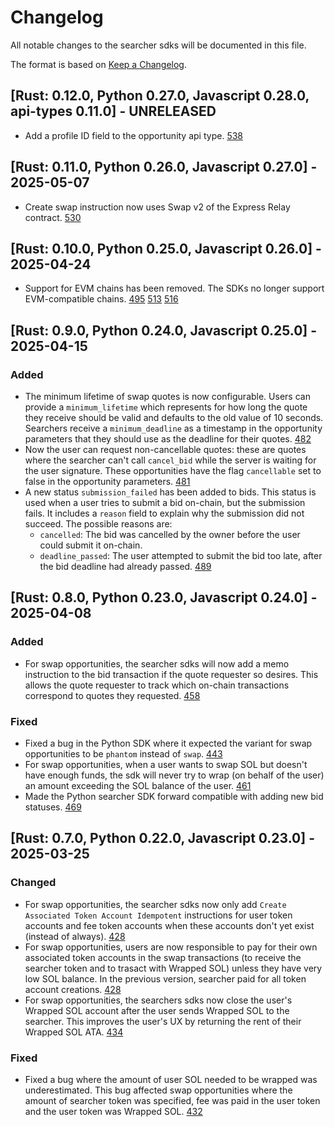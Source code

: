 # Changelog

All notable changes to the searcher sdks will be documented in this file.

The format is based on [Keep a Changelog](https://keepachangelog.com/en/1.1.0/).

## [Rust: 0.12.0, Python 0.27.0, Javascript 0.28.0, api-types 0.11.0] - UNRELEASED

- Add a profile ID field to the opportunity api type. [538](https://github.com/pyth-network/per/pull/538)

## [Rust: 0.11.0, Python 0.26.0, Javascript 0.27.0] - 2025-05-07

- Create swap instruction now uses Swap v2 of the Express Relay contract. [530](https://github.com/pyth-network/per/pull/530)

## [Rust: 0.10.0, Python 0.25.0, Javascript 0.26.0] - 2025-04-24

- Support for EVM chains has been removed. The SDKs no longer support EVM-compatible chains. [495](https://github.com/pyth-network/per/pull/495) [513](https://github.com/pyth-network/per/pull/513) [516](https://github.com/pyth-network/per/pull/516)

## [Rust: 0.9.0, Python 0.24.0, Javascript 0.25.0] - 2025-04-15

### Added

- The minimum lifetime of swap quotes is now configurable. Users can provide a `minimum_lifetime` which represents for how long the quote they receive should be valid and defaults to the old value of 10 seconds. Searchers receive a `minimum_deadline` as a timestamp in the opportunity parameters that they should use as the deadline for their quotes. [482](https://github.com/pyth-network/per/pull/482)
- Now the user can request non-cancellable quotes: these are quotes where the searcher can't call `cancel_bid` while the server is waiting for the user signature. These opportunities have the flag `cancellable` set to false in the opportunity parameters. [481](https://github.com/pyth-network/per/pull/481)
- A new status `submission_failed` has been added to bids. This status is used when a user tries to submit a bid on-chain, but the submission fails. It includes a `reason` field to explain why the submission did not succeed. The possible reasons are:
  - `cancelled`: The bid was cancelled by the owner before the user could submit it on-chain.
  - `deadline_passed`: The user attempted to submit the bid too late, after the bid deadline had already passed. [489](https://github.com/pyth-network/per/pull/489)

## [Rust: 0.8.0, Python 0.23.0, Javascript 0.24.0] - 2025-04-08

### Added

- For swap opportunities, the searcher sdks will now add a memo instruction to the bid transaction if the quote requester so desires. This allows the quote requester to track which on-chain transactions correspond to quotes they requested. [458](https://github.com/pyth-network/per/pull/458)

### Fixed

- Fixed a bug in the Python SDK where it expected the variant for swap opportunities to be `phantom` instead of `swap`. [443](https://github.com/pyth-network/per/pull/443)
- For swap opportunities, when a user wants to swap SOL but doesn't have enough funds, the sdk will never try to wrap (on behalf of the user) an amount exceeding the SOL balance of the user. [461](https://github.com/pyth-network/per/pull/461)
- Made the Python searcher SDK forward compatible with adding new bid statuses. [469](https://github.com/pyth-network/per/pull/469)

## [Rust: 0.7.0, Python 0.22.0, Javascript 0.23.0] - 2025-03-25

### Changed

- For swap opportunities, the searcher sdks now only add `Create Associated Token Account Idempotent` instructions for user token accounts and fee token accounts when these accounts don't yet exist (instead of always). [428](https://github.com/pyth-network/per/pull/428)
- For swap opportunities, users are now responsible to pay for their own associated token accounts in the swap transactions (to receive the searcher token and to trasact with Wrapped SOL) unless they have very low SOL balance. In the previous version, searcher paid for all token account creations. [428](https://github.com/pyth-network/per/pull/428)
- For swap opportunities, the searchers sdks now close the user's Wrapped SOL account after the user sends Wrapped SOL to the searcher. This improves the user's UX by returning the rent of their Wrapped SOL ATA. [434](https://github.com/pyth-network/per/pull/434)

### Fixed

- Fixed a bug where the amount of user SOL needed to be wrapped was underestimated. This bug affected swap opportunities where the amount of searcher token was specified, fee was paid in the user token and the user token was Wrapped SOL. [432](https://github.com/pyth-network/per/pull/432)
